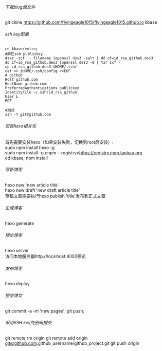 ###### 下载blog源文件
git clone https://github.com/flyingeagle1015/flyingeagle1015.github.io kbase

###### ssh key配置
```shell
cd kbase/extra;   
#解压ssh publickey
#tar -zcf  - filename |openssl des3 -salt | dd of=id_rsa_github.des3
dd if=id_rsa_github.des3 |openssl des3 -d | tar zxf -
cp id_rsa_github.des3 $HOME/.ssh/
cat >> $HOME/.ssh/config <<EOF
# github
Host github.com
HostName github.com
PreferredAuthentications publickey
IdentityFile ~/.ssh/id_rsa_github
User L
EOF 

#测试
ssh -T git@github.com
```

###### 安装hexo相关包
首先需要安装hexo（如果安装失败，切换到root后安装）：  
sudo npm install hexo -g  
sudo npm install -g cnpm --registry=https://registry.npm.taobao.org  
cd kbase; npm install

###### 写新博客
hexo new 'new article title'  
hexo new draft 'new draft article title'  
草稿文章需要执行hexo publish 'title'发布到正式文章  

###### 生成博客
hexo generate

###### 预览博客
hexo server  
访问本地服务器http://localhost:4000预览  

###### 发布博客
hexo deploy

###### 提交博文
git commit -a -m 'new pages'; git push;

###### 采用SSH key免密码提交
git remote rm origin
git remote add origin git@github.com:github_username/github_project.git
git push origin


